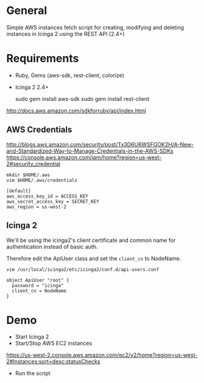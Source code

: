 # General

Simple AWS instances fetch script for creating, modifying and
deleting instances in Icinga 2 using the REST API (2.4+)

# Requirements

* Ruby, Gems (aws-sdk, rest-client, colorize)
* Icinga 2 2.4+

    sudo gem install aws-sdk
    sudo gem install rest-client

http://docs.aws.amazon.com/sdkforruby/api/index.html

## AWS Credentials

http://blogs.aws.amazon.com/security/post/Tx3D6U6WSFGOK2H/A-New-and-Standardized-Way-to-Manage-Credentials-in-the-AWS-SDKs
https://console.aws.amazon.com/iam/home?region=us-west-2#security_credential

    mkdir $HOME/.aws
    vim $HOME/.aws/credentials

    [default]
    aws_access_key_id = ACCESS_KEY
    aws_secret_access_key = SECRET_KEY
    aws_region = us-west-2

## Icinga 2

We'll be using the icinga2's client certificate and common name for authentication
instead of basic auth.

Therefore edit the ApiUser class and set the `client_cn` to NodeName.

    vim /usr/local/icinga2/etc/icinga2/conf.d/api-users.conf

    object ApiUser "root" {
      password = "icinga"
      client_cn = NodeName
    }

# Demo

* Start Icinga 2
* Start/Stop AWS EC2 instances

https://us-west-2.console.aws.amazon.com/ec2/v2/home?region=us-west-2#Instances:sort=desc:statusChecks

* Run the script
